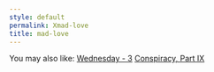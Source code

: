 ```yaml
---
style: default
permalink: Xmad-love
title: mad-love
---
```

You may also like:
[Wednesday - 3](http://scp-wiki.net/wednesday-3)
[Conspiracy, Part IX](http://scp-wiki.net/conspiracy-part-ix)